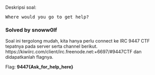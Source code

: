 Deskripsi soal:
<pre>
Where would you go to get help? 
</pre>
<h3>Solved by snoww0lf</h3>
Soal ini tergolong mudah, kita hanya perlu connect ke IRC 9447 CTF tepatnya pada server serta channel berikut.
https://kiwiirc.com/client/irc.freenode.net:+6697/#9447CTF dan didapatkanlah flagnya.

Flag: <b>9447{Ask_for_help_here}</b>
